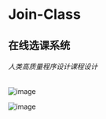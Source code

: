 # Join-Class
## 在线选课系统

###### 人类高质量程序设计课程设计

![image](https://user-images.githubusercontent.com/40859406/145944527-ee25236c-1ffb-449f-9cc1-7602b36bbf5e.png)

![image](https://user-images.githubusercontent.com/40859406/145944696-f324456d-414f-40ef-b721-f36288dd32c0.png)
